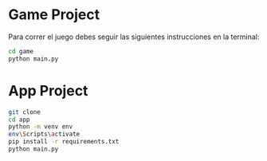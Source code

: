 # Game Project

Para correr el juego debes seguir las siguientes instrucciones en la terminal:

```sh
cd game
python main.py
```

# App Project

```sh
git clone
cd app
python -m venv env
env\Scripts\activate
pip install -r requirements.txt
python main.py
```